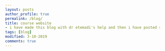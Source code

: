 ```yaml
---
layout: posts
author_profile: true
permalink: /blog/
title: course website
- i have made this blog with dr etemadi's help and then i have posted sth like diy and talking with TA our website is [fc98](https://sauleh.github.io/fc98/)
tags: [blog]
modified: 3-10-2019
comments: true
---
```

